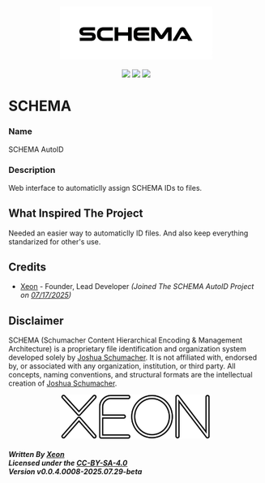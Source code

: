 <p align="center" href="https://github.com/JSSchumacher/joshuaschumacher.com">
  <img width="300" src="https://github.com/JSSchumacher/SCHEMA/blob/main/images/SCHEMA%203x1.png?raw=true" />
</p>

<p align="center">
  <img align="center" src="https://img.shields.io/github/package-json/v/JSSchumacher/SCHEMA-AutoID">
  <img align="center" src="https://img.shields.io/github/license/JSSchumacher/SCHEMA-AutoID">
  <img align="center" src="https://img.shields.io/github/last-commit/JSSchumacher/SCHEMA-AutoID">
</p>

# SCHEMA
### Name
SCHEMA AutoID

### Description
Web interface to automaticlly assign SCHEMA IDs to files.

## What Inspired The Project
Needed an easier way to automaticlly ID files. And also keep everything standarized for other's use.

## Credits
- [Xeon](https://github.com/JSSchumacher) - Founder, Lead Developer *(Joined The SCHEMA AutoID Project on <ins>07/17/2025</ins>)*

## Disclaimer

SCHEMA (Schumacher Content Hierarchical Encoding & Management Architecture) is a proprietary file identification and organization system developed solely by [Joshua Schumacher](https://www.joshuaschumacher.com). It is not affiliated with, endorsed by, or associated with any organization, institution, or third party. All concepts, naming conventions, and structural formats are the intellectual creation of [Joshua Schumacher](https://www.joshuaschumacher.com).

<p align="center" href="https:/https://github.com/JSSchumacher"> 
  <img width="300" src="https://raw.githubusercontent.com/JSSchumacher/JSS-Embeds/main/Images/Xeon/Transparent/Word/XEON%20Outline.png" />
</p>

##### Written By [Xeon](https://github.com/JSSchumacher) <br> Licensed under the [CC-BY-SA-4.0](https://github.com/JSSchumacher/SCHEMA-AutoID/blob/main/LICENSE) <br> Version v0.0.4.0008-2025.07.29-beta